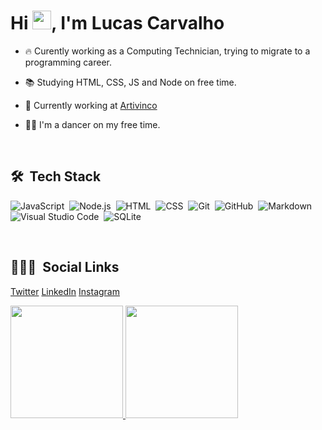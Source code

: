 <h1 align="left">Hi <img src="https://raw.githubusercontent.com/kaueMarques/kaueMarques/master/hi.gif" width="30px">, I'm Lucas Carvalho</h1>

- 🔥 Curently working as a Computing Technician, trying to migrate to a programming career.

- 📚 Studying HTML, CSS, JS and Node on free time.

- 🔭 Currently working at [Artivinco](https://www.artivinco.com.br)

- 🕺🏼 I'm a dancer on my free time.


<br>

## 🛠 &nbsp;Tech Stack

![JavaScript](https://img.shields.io/badge/-JavaScript-05122A?style=flat&logo=javascript)&nbsp;
![Node.js](https://img.shields.io/badge/-Node.js-05122A?style=flat&logo=node.js)&nbsp;
![HTML](https://img.shields.io/badge/-HTML-05122A?style=flat&logo=HTML5)&nbsp;
![CSS](https://img.shields.io/badge/-CSS-05122A?style=flat&logo=CSS3&logoColor=1572B6)&nbsp;
![Git](https://img.shields.io/badge/-Git-05122A?style=flat&logo=git)&nbsp;
![GitHub](https://img.shields.io/badge/-GitHub-05122A?style=flat&logo=github)&nbsp;
![Markdown](https://img.shields.io/badge/-Markdown-05122A?style=flat&logo=markdown)&nbsp;
![Visual Studio Code](https://img.shields.io/badge/-Visual%20Studio%20Code-05122A?style=flat&logo=visual-studio-code&logoColor=007ACC)&nbsp;
![SQLite](https://img.shields.io/badge/-SQLite-05122A?style=flat&logo=sqlite)&nbsp;

<br>

## 👨🏽‍🦲 &nbsp;Social Links

<a href="https://twitter.com/lucasoliveiraC6" target="_blank">Twitter</a>
<a href="https://www.linkedin.com/in/lucas-oliveira-c6" target="_blank">LinkedIn</a>
<a href="https://instagram.com/lucasoliveirac6" target="_blank">Instagram</a>

<div>
<a href="https://github.com/lucasoliveirac6">
<img loading="lazy" height="180em" src="https://github-readme-stats.vercel.app/api/top-langs/?lucasoliveirac6&layout=compact&langs_count=7&theme=dracula"/>
<img loading="lazy" height="180em" src="https://github-readme-stats.vercel.app/api?lucasoliveirac6&show_icons=true&theme=dracula&include_all_commits=true&count_private=true"/>
</div>
